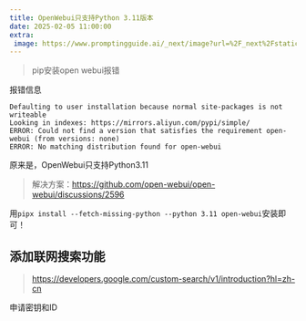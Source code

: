 ```yaml
---
title: OpenWebui只支持Python 3.11版本
date: 2025-02-05 11:00:00
extra:
 image: https://www.promptingguide.ai/_next/image?url=%2F_next%2Fstatic%2Fmedia%2Fcot.1933d9fe.png&w=1080&q=75
---
```


> pip安装open webui报错

报错信息
```
Defaulting to user installation because normal site-packages is not writeable
Looking in indexes: https://mirrors.aliyun.com/pypi/simple/
ERROR: Could not find a version that satisfies the requirement open-webui (from versions: none)
ERROR: No matching distribution found for open-webui
```

原来是，OpenWebui只支持Python3.11

> 解决方案：https://github.com/open-webui/open-webui/discussions/2596

用`pipx install --fetch-missing-python --python 3.11 open-webui`安装即可！



## 添加联网搜索功能

> https://developers.google.com/custom-search/v1/introduction?hl=zh-cn

申请密钥和ID
